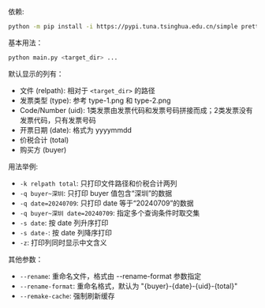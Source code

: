 依赖:
```bash
python -m pip install -i https://pypi.tuna.tsinghua.edu.cn/simple prettytable pdfplumber
```

基本用法：

```bash
python main.py <target_dir> ...
```

默认显示的列有：
- 文件 (relpath): 相对于 `<target_dir>` 的路径
- 发票类型 (type): 参考 type-1.png 和 type-2.png
- Code/Number (uid): 1类发票由发票代码和发票号码拼接而成；2类发票没有发票代码，只有发票号码
- 开票日期 (date): 格式为 yyyymmdd
- 价税合计 (total)
- 购买方 (buyer)

用法举例:
- `-k relpath total`: 只打印文件路径和价税合计两列
- `-q buyer~深圳`: 只打印 buyer 值包含“深圳”的数据
- `-q date=20240709`: 只打印 date 等于“20240709”的数据
- `-q buyer~深圳 date=20240709`: 指定多个查询条件时取交集
- `-s date`: 按 date 列升序打印
- `-s date-`: 按 date 列降序打印
- `-z`: 打印列同时显示中文含义

其他参数：
- `--rename`: 重命名文件，格式由 --rename-format 参数指定
- `--rename-format`: 重命名格式，默认为 "{buyer}-{date}-{uid}-{total}"
- `--remake-cache`: 强制刷新缓存
